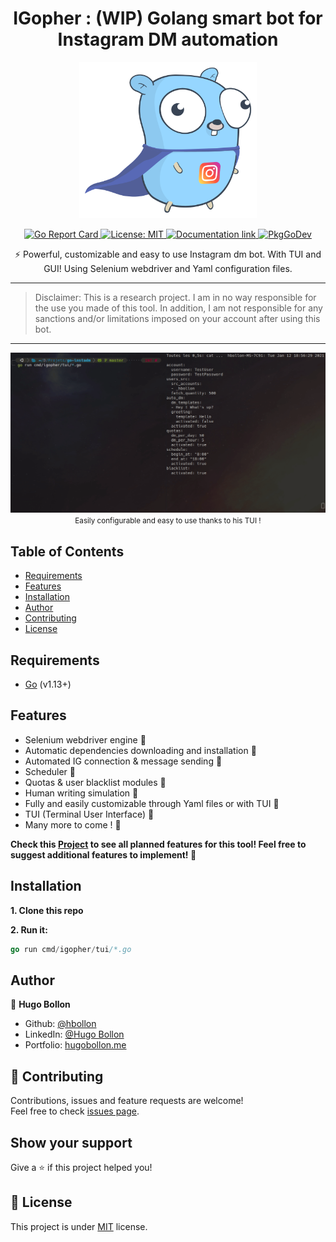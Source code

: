 <h1 align="center">IGopher : (WIP) Golang smart bot for Instagram DM automation</h1>
<p align="center">
    <img alt="IGopher logo" height="250" src="doc/IGopher.png">
</p>
<p align="center">
  <a href="https://goreportcard.com/report/github.com/hbollon/igopher" target="_blank">
    <img alt="Go Report Card" src="https://goreportcard.com/badge/github.com/hbollon/igopher" />
  </a>
  <a href="https://github.com/hbollon/igopher/blob/master/LICENSE.md" target="_blank">
    <img alt="License: MIT" src="https://img.shields.io/badge/License-MIT-yellow.svg" />
  </a>
  <a href="https://godoc.org/github.com/hbollon/igopher" target="_blank">
    <img alt="Documentation link" src="https://godoc.org/github.com/hbollon/igopher?status.svg" />
  </a>
  <a href="https://pkg.go.dev/github.com/hbollon/go-instadm" target="_blank">
    <img src="https://pkg.go.dev/badge/github.com/hbollon/go-instadm" alt="PkgGoDev">
  </a>
</p>

<p align="center">⚡ Powerful, customizable and easy to use Instagram dm bot. With TUI and GUI! Using Selenium webdriver and Yaml configuration files.</p>

---

> Disclaimer: This is a research project. I am in no way responsible for the use you made of this tool. In addition, I am not responsible for any sanctions and/or limitations imposed on your account after using this bot.

---

<p align="center">
  <img src="doc/gifs/demo_tui.gif">
  <small>Easily configurable and easy to use thanks to his TUI !</small>
</p>

## Table of Contents

- [Requirements](#requirements)
- [Features](#features)
- [Installation](#installation)
- [Author](#author)
- [Contributing](#-contributing)
- [License](#-license)

## Requirements
- [Go](https://golang.org/doc/install) (v1.13+)

## Features
- Selenium webdriver engine :stars:
- Automatic dependencies downloading and installation :stars:
- Automated IG connection & message sending :stars:
- Scheduler :stars:
- Quotas & user blacklist modules :stars:
- Human writing simulation :stars:
- Fully and easily customizable through Yaml files or with TUI :stars:
- TUI (Terminal User Interface) :stars:
- Many more to come ! 🥳

**Check this [Project](https://github.com/hbollon/igopher/projects/1) to see all planned features for this tool! Feel free to suggest additional features to implement! 🥳**

## Installation
**1. Clone this repo**

**2. Run it:**

```go
go run cmd/igopher/tui/*.go
```

## Author

👤 **Hugo Bollon**

* Github: [@hbollon](https://github.com/hbollon)
* LinkedIn: [@Hugo Bollon](https://www.linkedin.com/in/hugobollon/)
* Portfolio: [hugobollon.me](https://www.hugobollon.me)

## 🤝 Contributing

Contributions, issues and feature requests are welcome!<br />Feel free to check [issues page](https://github.com/hbollon/igopher/issues). 

## Show your support

Give a ⭐️ if this project helped you!

## 📝 License

This project is under [MIT](https://github.com/hbollon/igopher/blob/master/LICENSE.md) license.
